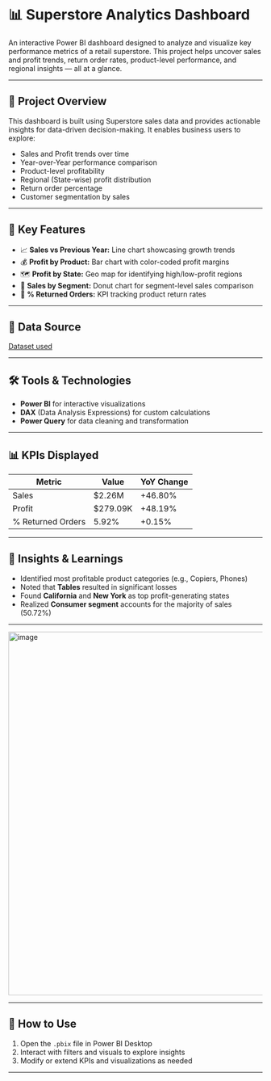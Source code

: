 
# 📊 Superstore Analytics Dashboard

An interactive Power BI dashboard designed to analyze and visualize key performance metrics of a retail superstore. This project helps uncover sales and profit trends, return order rates, product-level performance, and regional insights — all at a glance.

---

## 🚀 Project Overview

This dashboard is built using Superstore sales data and provides actionable insights for data-driven decision-making. It enables business users to explore:

- Sales and Profit trends over time
- Year-over-Year performance comparison
- Product-level profitability
- Regional (State-wise) profit distribution
- Return order percentage
- Customer segmentation by sales

---

## 📌 Key Features

- 📈 **Sales vs Previous Year:** Line chart showcasing growth trends
- 💰 **Profit by Product:** Bar chart with color-coded profit margins
- 🗺 **Profit by State:** Geo map for identifying high/low-profit regions
- 🧾 **Sales by Segment:** Donut chart for segment-level sales comparison
- 🔁 **% Returned Orders:** KPI tracking product return rates

---

## 📂 Data Source

<a href="https://github.com/Bhumika1808/superstore_dashboard/blob/main/Superstore.xlsx"> Dataset used </a>

---

## 🛠️ Tools & Technologies

- **Power BI** for interactive visualizations
- **DAX** (Data Analysis Expressions) for custom calculations
- **Power Query** for data cleaning and transformation

---

## 📊 KPIs Displayed

| Metric              | Value    | YoY Change |
|---------------------|----------|------------|
| Sales               | $2.26M   | +46.80%    |
| Profit              | $279.09K | +48.19%    |
| % Returned Orders   | 5.92%    | +0.15%     |

---


## 🧠 Insights & Learnings

- Identified most profitable product categories (e.g., Copiers, Phones)
- Noted that **Tables** resulted in significant losses
- Found **California** and **New York** as top profit-generating states
- Realized **Consumer segment** accounts for the majority of sales (50.72%)

---

<img width="1370" height="720" alt="image" src="https://github.com/user-attachments/assets/901d7cc3-31ad-4213-82b6-5030d8c27d28" />

---

## 📌 How to Use

1. Open the `.pbix` file in Power BI Desktop
2. Interact with filters and visuals to explore insights
3. Modify or extend KPIs and visualizations as needed

---
